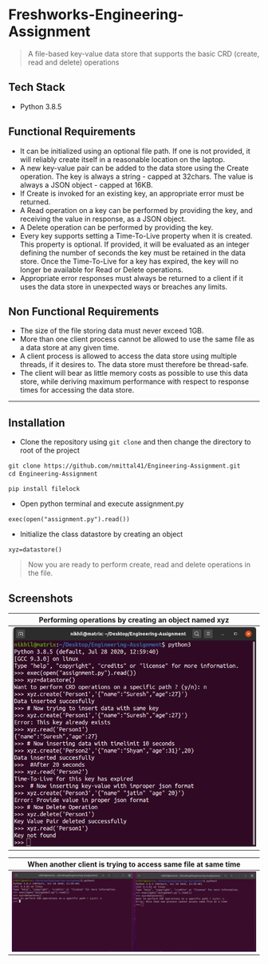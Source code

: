 # Freshworks-Engineering-Assignment
>A file-based key-value data store that supports the basic CRD (create, read and delete) operations


## Tech Stack
- Python 3.8.5

## Functional Requirements
- It can be initialized using an optional file path. If one is not provided, it will reliably create itself in a reasonable location on the laptop.
- A new key-value pair can be added to the data store using the Create operation. The key is always a string - capped at 32chars. The value is always a JSON object - capped at 16KB.
- If Create is invoked for an existing key, an appropriate error must be returned.
- A Read operation on a key can be performed by providing the key, and receiving the value in response, as a JSON object.
- A Delete operation can be performed by providing the key.
- Every key supports setting a Time-To-Live property when it is created. This property is optional. If provided, it will be evaluated as an integer defining the number of seconds the key must be retained in the data store. Once the Time-To-Live for a key has expired, the key will no longer be available for Read or Delete operations.
- Appropriate error responses must always be returned to a client if it uses the data store in unexpected ways or breaches any limits.

## Non Functional Requirements
- The size of the file storing data must never exceed 1GB.
- More than one client process cannot be allowed to use the same file as a data store at any given time.
- A client process is allowed to access the data store using multiple threads, if it desires to. The data store must therefore be thread-safe.
- The client will bear as little memory costs as possible to use this data store, while deriving maximum performance with respect to response times for accessing the data store.

***
## Installation
- Clone the repository using `git clone` and then change the directory to root of the project
```
git clone https://github.com/nmittal41/Engineering-Assignment.git
cd Engineering-Assignment
```
```
pip install filelock
```
- Open python terminal and execute assignment.py
```
exec(open("assignment.py").read())
```
- Initialize the class datastore by creating an object
```
xyz=datastore()
```
> Now you are ready to perform create, read and delete operations in the file.

## Screenshots
| Performing operations by creating an object named xyz |
|-|
| ![new](https://github.com/nmittal41/Engineering-Assignment/blob/main/screenshots/image1.png) |

| When another client is trying to access same file at same time |
|-|
| ![](https://github.com/nmittal41/Engineering-Assignment/blob/main/screenshots/image2.png) | 


